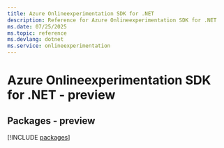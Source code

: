 ```yaml
---
title: Azure Onlineexperimentation SDK for .NET
description: Reference for Azure Onlineexperimentation SDK for .NET
ms.date: 07/25/2025
ms.topic: reference
ms.devlang: dotnet
ms.service: onlineexperimentation
---
```

# Azure Onlineexperimentation SDK for .NET - preview
## Packages - preview
[!INCLUDE [packages](onlineexperimentation-index.md)]